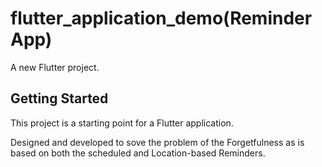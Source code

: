 # flutter_application_demo(Reminder App)

A new Flutter project.

## Getting Started

This project is a starting point for a Flutter application.

Designed and developed to sove the problem of the Forgetfulness as is based on 
both the scheduled and Location-based Reminders.
